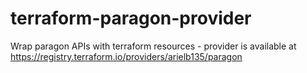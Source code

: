 # terraform-paragon-provider
Wrap paragon APIs with terraform resources - provider is available at https://registry.terraform.io/providers/arielb135/paragon
